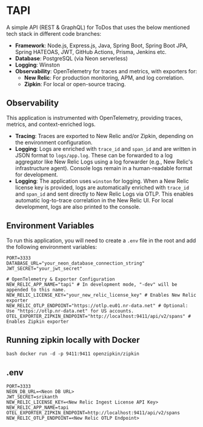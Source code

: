 # TAPI

A simple API (REST & GraphQL) for ToDos that uses the below mentioned tech stack in different code branches:

- **Framework**: Node.js, Express.js, Java, Spring Boot, Spring Boot JPA, Spring HATEOAS, JWT, GitHub Actions, Prisma, Jenkins etc.
- **Database**: PostgreSQL (via Neon serverless)
- **Logging**: Winston
- **Observability**: OpenTelemetry for traces and metrics, with exporters for:
  - **New Relic**: For production monitoring, APM, and log correlation.
  - **Zipkin**: For local or open-source tracing.

## Observability

This application is instrumented with OpenTelemetry, providing traces, metrics, and context-enriched logs.

- **Tracing**: Traces are exported to New Relic and/or Zipkin, depending on the environment configuration.
- **Logging**: Logs are enriched with `trace_id` and `span_id` and are written in JSON format to `logs/app.log`. These can be forwarded to a log aggregator like New Relic Logs using a log forwarder (e.g., New Relic's infrastructure agent). Console logs remain in a human-readable format for development.
- **Logging**: The application uses `winston` for logging. When a New Relic license key is provided, logs are automatically enriched with `trace_id` and `span_id` and sent directly to New Relic Logs via OTLP. This enables automatic log-to-trace correlation in the New Relic UI. For local development, logs are also printed to the console.

## Environment Variables

To run this application, you will need to create a `.env` file in the root and add the following environment variables:

```
PORT=3333
DATABASE_URL="your_neon_database_connection_string"
JWT_SECRET="your_jwt_secret"

# OpenTelemetry & Exporter Configuration
NEW_RELIC_APP_NAME="tapi" # In development mode, "-dev" will be appended to this name.
NEW_RELIC_LICENSE_KEY="your_new_relic_license_key" # Enables New Relic exporter
NEW_RELIC_OTLP_ENDPOINT="https://otlp.eu01.nr-data.net" # Optional: Use "https://otlp.nr-data.net" for US accounts.
OTEL_EXPORTER_ZIPKIN_ENDPOINT="http://localhost:9411/api/v2/spans" # Enables Zipkin exporter
```

## Running zipkin locally with Docker

`bash docker run -d -p 9411:9411 openzipkin/zipkin`

## .env

```properties
PORT=3333
NEON_DB_URL=<Neon DB URL>
JWT_SECRET=srikanth
NEW_RELIC_LICENSE_KEY=<New Relic Ingest License API Key>
NEW_RELIC_APP_NAME=tapi
OTEL_EXPORTER_ZIPKIN_ENDPOINT=http://localhost:9411/api/v2/spans
NEW_RELIC_OTLP_ENDPOINT=<New Relic OTLP Endpoint>
```
